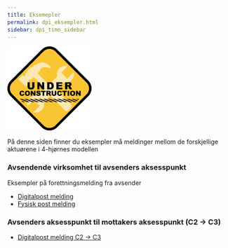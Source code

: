 ```yaml
---
title: Eksemepler
permalink: dpi_eksempler.html
sidebar: dpi_timo_sidebar
---
```


![](/images/dpi/underarbeide.png)

På denne siden finner du eksempler må meldinger mellom de forskjellige aktuørene i 4-hjørnes modellen

### Avsendende virksomhet til avsenders aksesspunkt
Eksempler på forettningsmelding fra avsender

- [Digitalpost melding](digitalpost_dpi_1_0_sample.json)
- [Fysisk post melding](fysiskpost_print_1_0_sample.json)

### Avsenders aksesspunkt til mottakers aksesspunkt (C2 -> C3)
- [Digitalpost melding C2 -> C3](digitalpost_c2_c3.xml)